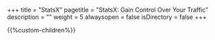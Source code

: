 +++
title = "StatsX"
pagetitle = "StatsX: Gain Control Over Your Traffic"
description = ""
weight = 5
alwaysopen = false
isDirectory = false
+++

{{%custom-children%}}

